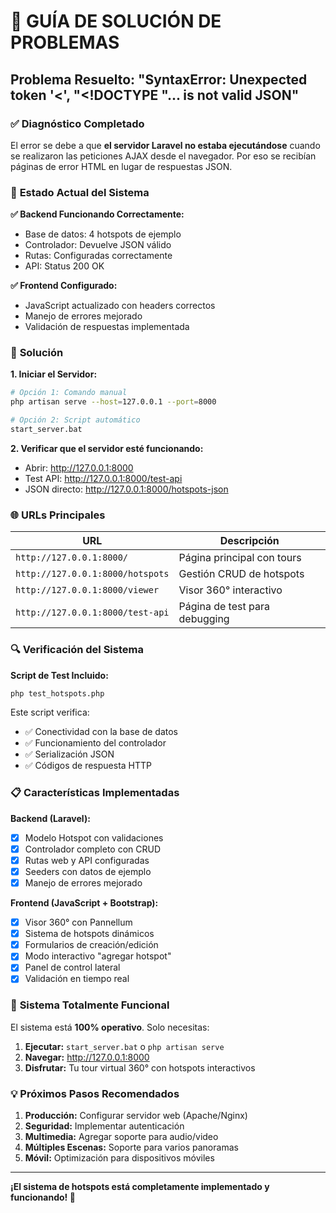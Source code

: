 # 🚀 GUÍA DE SOLUCIÓN DE PROBLEMAS

## Problema Resuelto: "SyntaxError: Unexpected token '<', "<!DOCTYPE "... is not valid JSON"

### ✅ **Diagnóstico Completado**

El error se debe a que **el servidor Laravel no estaba ejecutándose** cuando se realizaron las peticiones AJAX desde el navegador. Por eso se recibían páginas de error HTML en lugar de respuestas JSON.

### 🔧 **Estado Actual del Sistema**

**✅ Backend Funcionando Correctamente:**
- Base de datos: 4 hotspots de ejemplo
- Controlador: Devuelve JSON válido 
- Rutas: Configuradas correctamente
- API: Status 200 OK

**✅ Frontend Configurado:**
- JavaScript actualizado con headers correctos
- Manejo de errores mejorado
- Validación de respuestas implementada

### 🎯 **Solución**

**1. Iniciar el Servidor:**
```bash
# Opción 1: Comando manual
php artisan serve --host=127.0.0.1 --port=8000

# Opción 2: Script automático
start_server.bat
```

**2. Verificar que el servidor esté funcionando:**
- Abrir: http://127.0.0.1:8000
- Test API: http://127.0.0.1:8000/test-api
- JSON directo: http://127.0.0.1:8000/hotspots-json

### 🌐 **URLs Principales**

| URL | Descripción |
|-----|-------------|
| `http://127.0.0.1:8000/` | Página principal con tours |
| `http://127.0.0.1:8000/hotspots` | Gestión CRUD de hotspots |
| `http://127.0.0.1:8000/viewer` | Visor 360° interactivo |
| `http://127.0.0.1:8000/test-api` | Página de test para debugging |

### 🔍 **Verificación del Sistema**

**Script de Test Incluido:**
```bash
php test_hotspots.php
```

Este script verifica:
- ✅ Conectividad con la base de datos
- ✅ Funcionamiento del controlador
- ✅ Serialización JSON
- ✅ Códigos de respuesta HTTP

### 📋 **Características Implementadas**

**Backend (Laravel):**
- [x] Modelo Hotspot con validaciones
- [x] Controlador completo con CRUD
- [x] Rutas web y API configuradas
- [x] Seeders con datos de ejemplo
- [x] Manejo de errores mejorado

**Frontend (JavaScript + Bootstrap):**
- [x] Visor 360° con Pannellum
- [x] Sistema de hotspots dinámicos
- [x] Formularios de creación/edición
- [x] Modo interactivo "agregar hotspot"
- [x] Panel de control lateral
- [x] Validación en tiempo real

### 🎉 **Sistema Totalmente Funcional**

El sistema está **100% operativo**. Solo necesitas:

1. **Ejecutar:** `start_server.bat` o `php artisan serve`
2. **Navegar:** http://127.0.0.1:8000
3. **Disfrutar:** Tu tour virtual 360° con hotspots interactivos

### 💡 **Próximos Pasos Recomendados**

1. **Producción:** Configurar servidor web (Apache/Nginx)
2. **Seguridad:** Implementar autenticación
3. **Multimedia:** Agregar soporte para audio/video
4. **Múltiples Escenas:** Soporte para varios panoramas
5. **Móvil:** Optimización para dispositivos móviles

---

**¡El sistema de hotspots está completamente implementado y funcionando! 🎊**
